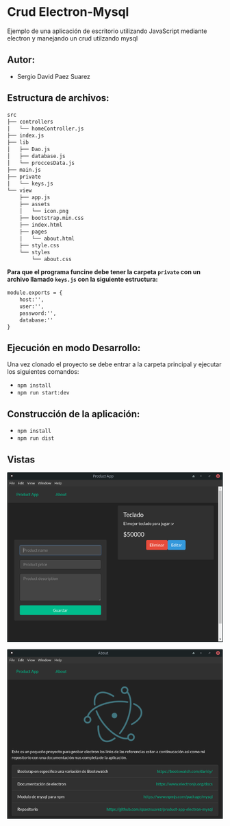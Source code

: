 # Crud Electron-Mysql

Ejemplo de una aplicación de escritorio utilizando JavaScript mediante electron y manejando un crud utilzando mysql

## Autor:
- Sergio David Paez Suarez 

## Estructura de archivos:
```
src
├── controllers
│   └── homeController.js
├── index.js
├── lib
│   ├── Dao.js
│   ├── database.js
│   └── proccesData.js
├── main.js
├── private
│   └── keys.js
└── view
    ├── app.js
    ├── assets
    │   └── icon.png
    ├── bootstrap.min.css
    ├── index.html
    ├── pages
    │   └── about.html
    ├── style.css
    └── styles
        └── about.css
```

**Para que el programa funcine debe tener la carpeta `private` con un archivo llamado `keys.js` con la siguiente estructura:**

```
module.exports = {
    host:'',
    user:'',
    password:'',
    database:''
}
```

## Ejecución en modo Desarrollo:

Una vez clonado el proyecto se debe entrar a la carpeta principal y ejecutar los siguientes comandos:

- `npm install`
- `npm run start:dev`

## Construcción de la aplicación:
- `npm install`
- `npm run dist`

## Vistas

![Menu](doc/Main.png)

![About](doc/About.png)